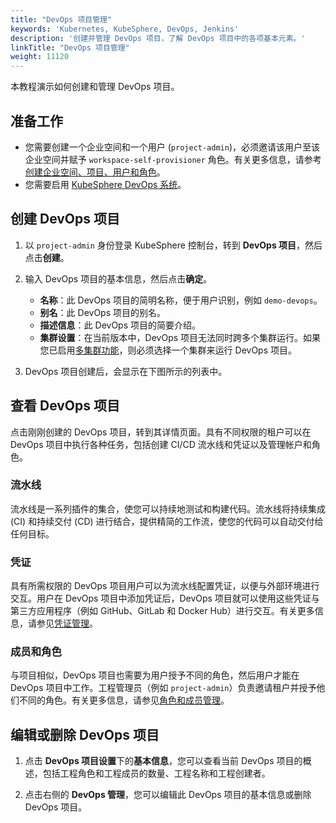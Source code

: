 ```yaml
---
title: "DevOps 项目管理"
keywords: 'Kubernetes, KubeSphere, DevOps, Jenkins'
description: '创建并管理 DevOps 项目，了解 DevOps 项目中的各项基本元素。'
linkTitle: "DevOps 项目管理"
weight: 11120
---
```


本教程演示如何创建和管理 DevOps 项目。

## 准备工作

- 您需要创建一个企业空间和一个用户 (`project-admin`)，必须邀请该用户至该企业空间并赋予 `workspace-self-provisioner` 角色。有关更多信息，请参考[创建企业空间、项目、用户和角色](../../../quick-start/create-workspace-and-project/)。
- 您需要启用 [KubeSphere DevOps 系统](../../../pluggable-components/devops/)。

## 创建 DevOps 项目

1. 以 `project-admin` 身份登录 KubeSphere 控制台，转到 **DevOps 项目**，然后点击**创建**。

2. 输入 DevOps 项目的基本信息，然后点击**确定**。

   - **名称**：此 DevOps 项目的简明名称，便于用户识别，例如 `demo-devops`。
   - **别名**：此 DevOps 项目的别名。
   - **描述信息**：此 DevOps 项目的简要介绍。
   - **集群设置**：在当前版本中，DevOps 项目无法同时跨多个集群运行。如果您已启用[多集群功能](../../../multicluster-management/)，则必须选择一个集群来运行 DevOps 项目。

3. DevOps 项目创建后，会显示在下图所示的列表中。

## 查看 DevOps 项目

点击刚刚创建的 DevOps 项目，转到其详情页面。具有不同权限的租户可以在 DevOps 项目中执行各种任务，包括创建 CI/CD 流水线和凭证以及管理帐户和角色。

### 流水线

流水线是一系列插件的集合，使您可以持续地测试和构建代码。流水线将持续集成 (CI) 和持续交付 (CD) 进行结合，提供精简的工作流，使您的代码可以自动交付给任何目标。

### 凭证

具有所需权限的 DevOps 项目用户可以为流水线配置凭证，以便与外部环境进行交互。用户在 DevOps 项目中添加凭证后，DevOps 项目就可以使用这些凭证与第三方应用程序（例如 GitHub、GitLab 和 Docker Hub）进行交互。有关更多信息，请参见[凭证管理](../../how-to-use/credential-management/)。

### 成员和角色

与项目相似，DevOps 项目也需要为用户授予不同的角色，然后用户才能在 DevOps 项目中工作。工程管理员（例如 `project-admin`）负责邀请租户并授予他们不同的角色。有关更多信息，请参见[角色和成员管理](../role-and-member-management/)。

## 编辑或删除 DevOps 项目

1. 点击 **DevOps 项目设置**下的**基本信息**，您可以查看当前 DevOps 项目的概述，包括工程角色和工程成员的数量、工程名称和工程创建者。

2. 点击右侧的 **DevOps 管理**，您可以编辑此 DevOps 项目的基本信息或删除 DevOps 项目。

